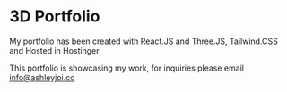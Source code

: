 # 3D Portfolio

My portfolio has been created with React.JS and Three.JS, Tailwind.CSS and Hosted in Hostinger

This portfolio is showcasing my work, for inquiries please email info@ashleyjoi.co